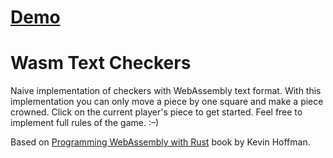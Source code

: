 # [Demo](https://wasm-text-checkers-mkalygin.vercel.app)

# Wasm Text Checkers

Naive implementation of checkers with WebAssembly text format. With this implementation you can only move a piece by one square and make a piece crowned. Click on the current player's piece to get started. Feel free to implement full rules of the game. :–)

Based on [Programming WebAssembly with Rust](https://pragprog.com/titles/khrust/programming-webassembly-with-rust) book by Kevin Hoffman.
